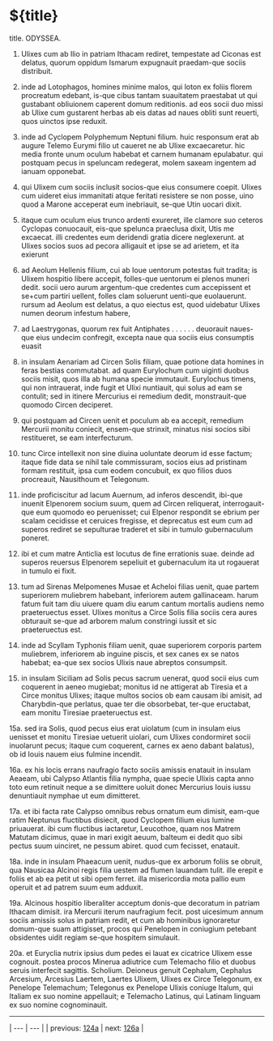# ${title}

title. ODYSSEA.



1. Ulixes cum ab Ilio in patriam Ithacam rediret, tempestate ad Ciconas est delatus, quorum oppidum Ismarum expugnauit praedam-que sociis distribuit.



2. inde ad Lotophagos, homines minime malos, qui loton ex foliis florem procreatum edebant, is-que cibus tantam suauitatem praestabat ut qui gustabant obliuionem caperent domum reditionis. ad eos socii duo missi ab Ulixe cum gustarent herbas ab eis datas ad naues obliti sunt reuerti, quos uinctos ipse reduxit.



3. inde ad Cyclopem Polyphemum Neptuni filium. huic responsum erat ab augure Telemo Eurymi filio ut caueret ne ab Ulixe excaecaretur. hic media fronte unum oculum habebat et carnem humanam epulabatur. qui postquam pecus in speluncam redegerat, molem saxeam ingentem ad ianuam opponebat.



4. qui Ulixem cum sociis inclusit socios-que eius consumere coepit. Ulixes cum uideret eius immanitati atque feritati resistere se non posse, uino quod a Marone acceperat eum inebriauit, se-que Utin uocari dixit.



5. itaque cum oculum eius trunco ardenti exureret, ille clamore suo ceteros Cyclopas conuocauit, eis-que spelunca praeclusa dixit, Utis me excaecat. illi credentes eum deridendi gratia dicere neglexerunt. at Ulixes socios suos ad pecora alligauit et ipse se ad arietem, et ita exierunt



6. ad Aeolum Hellenis filium, cui ab Ioue uentorum potestas fuit tradita; is Ulixem hospitio libere accepit, folles-que uentorum ei plenos muneri dedit. socii uero aurum argentum-que credentes cum accepissent et se+cum partiri uellent, folles clam soluerunt uenti-que euolauerunt. rursum ad Aeolum est delatus, a quo eiectus est, quod uidebatur Ulixes numen deorum infestum habere,



7. ad Laestrygonas, quorum rex fuit Antiphates . . . . . . deuorauit naues-que eius undecim confregit, excepta naue qua sociis eius consumptis euasit



8. in insulam Aenariam ad Circen Solis filiam, quae potione data homines in feras bestias commutabat. ad quam Eurylochum cum uiginti duobus sociis misit, quos illa ab humana specie immutauit. Eurylochus timens, qui non intrauerat, inde fugit et Ulixi nuntiauit, qui solus ad eam se contulit; sed in itinere Mercurius ei remedium dedit, monstrauit-que quomodo Circen deciperet.



9. qui postquam ad Circen uenit et poculum ab ea accepit, remedium Mercurii monitu coniecit, ensem-que strinxit, minatus nisi socios sibi restitueret, se eam interfecturum.



10. tunc Circe intellexit non sine diuina uoluntate deorum id esse factum; itaque fide data se nihil tale commissuram, socios eius ad pristinam formam restituit, ipsa cum eodem concubuit, ex quo filios duos procreauit, Nausithoum et Telegonum.



11. inde proficiscitur ad lacum Auernum, ad inferos descendit, ibi-que inuenit Elpenorem socium suum, quem ad Circen reliquerat, interrogauit-que eum quomodo eo peruenisset; cui Elpenor respondit se ebrium per scalam cecidisse et ceruices fregisse, et deprecatus est eum cum ad superos rediret se sepulturae traderet et sibi in tumulo gubernaculum poneret.



12. ibi et cum matre Anticlia est locutus de fine errationis suae. deinde ad superos reuersus Elpenorem sepeliuit et gubernaculum ita ut rogauerat in tumulo ei fixit.



13. tum ad Sirenas Melpomenes Musae et Acheloi filias uenit, quae partem superiorem muliebrem habebant, inferiorem autem gallinaceam. harum fatum fuit tam diu uiuere quam diu earum cantum mortalis audiens nemo praeteruectus esset. Ulixes monitus a Circe Solis filia sociis cera aures obturauit se-que ad arborem malum constringi iussit et sic praeteruectus est.



14. inde ad Scyllam Typhonis filiam uenit, quae superiorem corporis partem muliebrem, inferiorem ab inguine piscis, et sex canes ex se natos habebat; ea-que sex socios Ulixis naue abreptos consumpsit.



15. in insulam Siciliam ad Solis pecus sacrum uenerat, quod socii eius cum coquerent in aeneo mugiebat; monitus id ne attigerat ab Tiresia et a Circe monitus Ulixes; itaque multos socios ob eam causam ibi amisit, ad Charybdin-que perlatus, quae ter die obsorbebat, ter-que eructabat, eam monitu Tiresiae praeteruectus est.



15a. sed ira Solis, quod pecus eius erat uiolatum (cum in insulam eius uenisset et monitu Tiresiae uetuerit uiolari, cum Ulixes condormiret socii inuolarunt pecus; itaque cum coquerent, carnes ex aeno dabant balatus), ob id Iouis nauem eius fulmine incendit.



16a. ex his locis errans naufragio facto sociis amissis enatauit in insulam Aeaeam, ubi Calypso Atlantis filia nympha, quae specie Ulixis capta anno toto eum retinuit neque a se dimittere uoluit donec Mercurius Iouis iussu denuntiauit nymphae ut eum dimitteret.



17a. et ibi facta rate Calypso omnibus rebus ornatum eum dimisit, eam-que ratim Neptunus fluctibus disiecit, quod Cyclopem filium eius lumine priuauerat. ibi cum fluctibus iactaretur, Leucothoe, quam nos Matrem Matutam dicimus, quae in mari exigit aeuum, balteum ei dedit quo sibi pectus suum uinciret, ne pessum abiret. quod cum fecisset, enatauit.



18a. inde in insulam Phaeacum uenit, nudus-que ex arborum foliis se obruit, qua Nausicaa Alcinoi regis filia uestem ad flumen lauandam tulit. ille erepit e foliis et ab ea petit ut sibi opem ferret. illa misericordia mota pallio eum operuit et ad patrem suum eum adduxit.



19a. Alcinous hospitio liberaliter acceptum donis-que decoratum in patriam Ithacam dimisit. ira Mercurii iterum naufragium fecit. post uicesimum annum sociis amissis solus in patriam redit, et cum ab hominibus ignoraretur domum-que suam attigisset, procos qui Penelopen in coniugium petebant obsidentes uidit regiam se-que hospitem simulauit.



20a. et Euryclia nutrix ipsius dum pedes ei lauat ex cicatrice Ulixem esse cognouit. postea procos Minerua adiutrice cum Telemacho filio et duobus seruis interfecit sagittis. Scholium. Deioneus genuit Cephalum, Cephalus Arcesium, Arcesius Laertem, Laertes Ulixem, Ulixes ex Circe Telegonum, ex Penelope Telemachum; Telegonus ex Penelope Ulixis coniuge Italum, qui Italiam ex suo nomine appellauit; e Telemacho Latinus, qui Latinam linguam ex suo nomine cognominauit.



---

| --- | --- |
| previous: [124a](../124a/) | next: [126a](../126a/) |